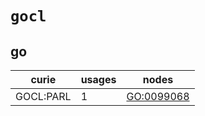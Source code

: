# `gocl`

## go

| curie     |   usages | nodes                                                   |
|-----------|----------|---------------------------------------------------------|
| GOCL:PARL |        1 | [GO:0099068](http://purl.obolibrary.org/obo/GO_0099068) |

